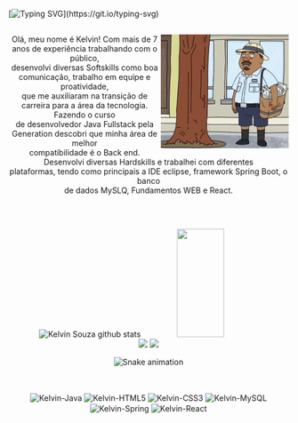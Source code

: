 [![Typing SVG](https://readme-typing-svg.herokuapp.com/?color=09D6C1&size=35&center=true&vCenter=true&width=1000&lines=Olá,+bem+vindo+ao+meu+GitHub!;Desenvolvedor+Java!)](https://git.io/typing-svg)

##

<img align="right" src="gif.gif" alt="drawing" width="230"/>

<p align="center">Olá, meu nome é Kelvin! Com mais de 7 anos de experiência trabalhando com o público, <br>
desenvolvi diversas Softskills como boa comunicação, trabalho em equipe e proatividade, <br>
que me auxiliaram na transição de carreira para a área da tecnologia. Fazendo o curso <br>
de desenvolvedor Java Fullstack pela Generation descobri que minha área de melhor <br>
compatibilidade é o Back end. Desenvolvi diversas Hardskills e trabalhei com diferentes <br>
plataformas, tendo como principais a IDE eclipse, framework Spring Boot, o banco <br>
de dados MySLQ, Fundamentos WEB e React.</p><br>

##

<div align="center">
  <img width="49%" height="195px" src="https://github-readme-stats.vercel.app/api?username=KeelvinW&show_icons=true&count_private=true&hide_border=true&title_color=09D6C1&icon_color=E0FFFF&text_color=09D6C1&bg_color=0d1117" alt="Kelvin Souza github stats" /> 
  <img width="41%" height="195px" src="https://github-readme-stats.vercel.app/api/top-langs/?username=KeelvinW&layout=compact&hide_border=true&title_color=09D6C1&text_color=40E0D0&bg_color=0d1117" />
</div>

<div align="center"> 
  <a href="https://www.linkedin.com/in/kelvin-souza-/" target="_blank"><img src="https://img.shields.io/badge/LinkedIn-09D6C1?style=for-the-badge&logo=linkedin&logoColor=white" target="_blank"></a>
    <a href="mailto:keelvin.w@hotmail.com" target="_blank"><img src="https://img.shields.io/badge/Microsoft_Outlook-09D6C1?style=for-the-badge&logo=microsoft-outlook&logoColor=white" target="_blank"></a>

![Snake animation](https://github.com/KeelvinW/KeelvinW/blob/output/github-contribution-grid-snake.svg)  
  
## 
  
</div>                                                                                                                                                  

<div style="display: inline_block" align="center"><br>
  <img align="center" alt="Kelvin-Java" height="30" width="40" src="https://cdn.jsdelivr.net/gh/devicons/devicon/icons/java/java-original.svg" />
  <img align="center" alt="Kelvin-HTML5" height="30" width="40" src="https://cdn.jsdelivr.net/gh/devicons/devicon/icons/html5/html5-original.svg" />
  <img align="center" alt="Kelvin-CSS3" height="30" width="40" src="https://cdn.jsdelivr.net/gh/devicons/devicon/icons/css3/css3-original.svg" />
  <img align="center" alt="Kelvin-MySQL" height="30" width="40" src="https://cdn.jsdelivr.net/gh/devicons/devicon/icons/mysql/mysql-original.svg" />
  <img align="center" alt="Kelvin-Spring" height="30" width="40" src="https://cdn.jsdelivr.net/gh/devicons/devicon/icons/spring/spring-original.svg" />
  <img align="center" alt="Kelvin-React" height="30" width="40" src="https://cdn.jsdelivr.net/gh/devicons/devicon/icons/react/react-original.svg" />
</div>

